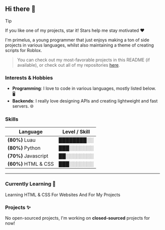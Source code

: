 ## Hi there 👋

> [!TIP]
> If you like one of my projects, star it! Stars help me stay motivated ❤️

I'm primelus, a young programmer that just enjoys making a ton of side projects in various languages, whilst also maintaining a theme of creating scripts for Roblox.
> You can check out my most-favorable projects in this README (if available), or check out all of my repositories [here](https://github.com/ossfr?tab=repositories).

### Interests & Hobbies
* **Programming**:  I love to code in various languages, mostly listed below. 🖥️
* **Backends**: I really love designing APIs and creating lightweight and fast servers. 🌐

### Skills
| Language          | Level / Skill |
|-------------------|-------------------|
| **(80%)** Luau | ████████░░ |
| **(80%)** Python | ███░░░░░░░ |
| **(70%)** Javascript | ██░░░░░░░░ |
| **(60%)** HTML & CSS | ███░░░░░░░ |
--- 

### Currently Learning 📖
Learning HTML & CSS For Websites And For My Projects

### Projects ✨
No open-sourced projects, I'm working on **closed-sourced** projects for now!
